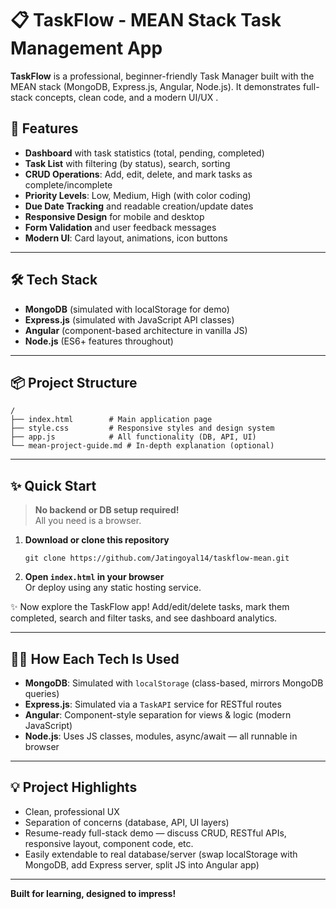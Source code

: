 # 📋 TaskFlow - MEAN Stack Task Management App

**TaskFlow** is a professional, beginner-friendly Task Manager built with the MEAN stack (MongoDB, Express.js, Angular, Node.js). It demonstrates full-stack concepts, clean code, and a modern UI/UX .
## 🚀 Features

- **Dashboard** with task statistics (total, pending, completed)
- **Task List** with filtering (by status), search, sorting
- **CRUD Operations**: Add, edit, delete, and mark tasks as complete/incomplete
- **Priority Levels**: Low, Medium, High (with color coding)
- **Due Date Tracking** and readable creation/update dates
- **Responsive Design** for mobile and desktop
- **Form Validation** and user feedback messages
- **Modern UI**: Card layout, animations, icon buttons

---

## 🛠️ Tech Stack

- **MongoDB** (simulated with localStorage for demo)
- **Express.js** (simulated with JavaScript API classes)
- **Angular** (component-based architecture in vanilla JS)
- **Node.js** (ES6+ features throughout)

---

## 📦 Project Structure

```
/
├── index.html        # Main application page
├── style.css         # Responsive styles and design system
├── app.js            # All functionality (DB, API, UI)
└── mean-project-guide.md # In-depth explanation (optional)
```

---

## ✨ Quick Start

> **No backend or DB setup required!**  
> All you need is a browser.

1. **Download or clone this repository**  
   ```
   git clone https://github.com/Jatingoyal14/taskflow-mean.git
   ```
2. **Open `index.html` in your browser**  
   Or deploy using any static hosting service.

✨ Now explore the TaskFlow app! Add/edit/delete tasks, mark them completed, search and filter tasks, and see dashboard analytics.

---

## 🧑‍💻 How Each Tech Is Used

- **MongoDB**: Simulated with `localStorage` (class-based, mirrors MongoDB queries)
- **Express.js**: Simulated via a `TaskAPI` service for RESTful routes
- **Angular**: Component-style separation for views & logic (modern JavaScript)
- **Node.js**: Uses JS classes, modules, async/await — all runnable in browser


---

## 💡 Project Highlights

- Clean, professional UX
- Separation of concerns (database, API, UI layers)
- Resume-ready full-stack demo — discuss CRUD, RESTful APIs, responsive layout, component code, etc.
- Easily extendable to real database/server (swap localStorage with MongoDB, add Express server, split JS into Angular app)

---



**Built for learning, designed to impress!**
```
